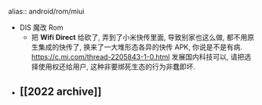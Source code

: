 alias:: android/rom/miui

- DIS 魔改 Rom
  - 把 __Wifi Direct__ 给砍了, 弄到了小米快传里面, 导致别家也这么做, 都不用原生集成的快传了, 换来了一大堆形态各异的快传 APK, 你说是不是有病. https://c.mi.com/thread-2205843-1-0.html
    发展国内科技可以, 请把选择使用权还给用户, 这种非要绑死生态的行为非蠢即坏.
- [[2022 archive]]
  -